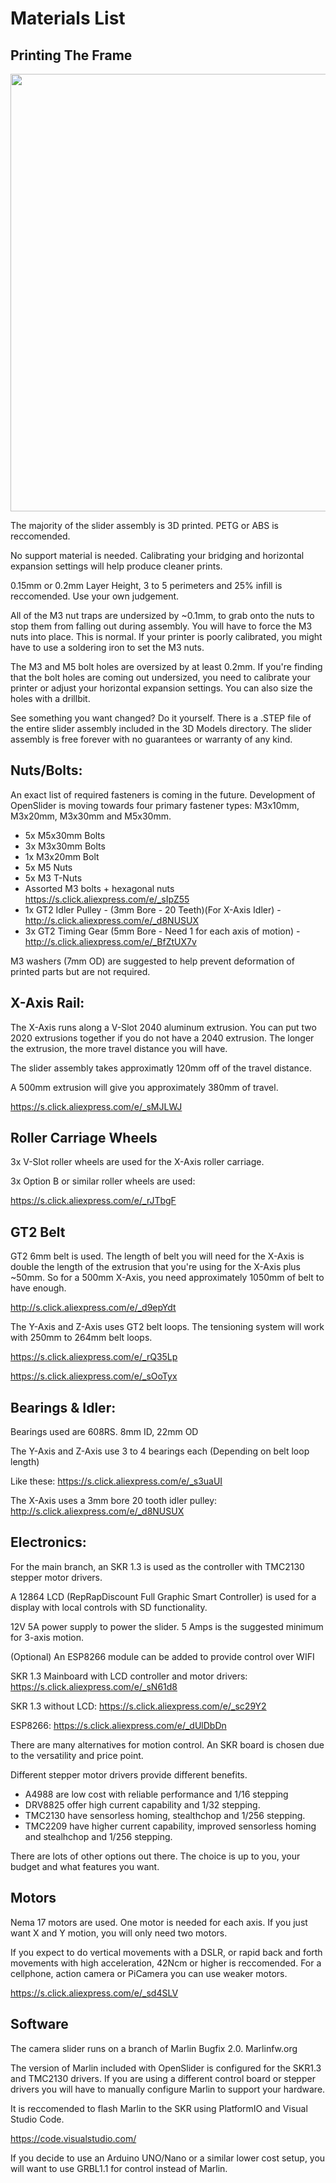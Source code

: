 # Materials List


## Printing The Frame
<img src="https://user-images.githubusercontent.com/45019189/82775396-f59a6d00-9e1d-11ea-9ca9-89be5ede4bb7.jpg" width="700">

The majority of the slider assembly is 3D printed. PETG or ABS is reccomended.

No support material is needed. Calibrating your bridging and horizontal expansion settings will help produce cleaner prints.

0.15mm or 0.2mm Layer Height, 3 to 5 perimeters and 25% infill is reccomended. Use your own judgement.

All of the M3 nut traps are undersized by ~0.1mm, to grab onto the nuts to stop them from falling out during assembly.
You will have to force the M3 nuts into place. This is normal. 
If your printer is poorly calibrated, you might have to use a soldering iron to set the M3 nuts.


The M3 and M5 bolt holes are oversized by at least 0.2mm.
If you're finding that the bolt holes are coming out undersized, you need to calibrate your printer or adjust your horizontal expansion settings. You can also size the holes with a drillbit.

See something you want changed? Do it yourself.
There is a .STEP file of the entire slider assembly included in the 3D Models directory.
The slider assembly is free forever with no guarantees or warranty of any kind.


## Nuts/Bolts:

An exact list of required fasteners is coming in the future.
Development of OpenSlider is moving towards four primary fastener types: M3x10mm, M3x20mm, M3x30mm and M5x30mm.


* 5x M5x30mm Bolts
* 3x M3x30mm Bolts
* 1x M3x20mm Bolt
* 5x M5 Nuts
* 5x M3 T-Nuts
* Assorted M3 bolts + hexagonal nuts https://s.click.aliexpress.com/e/_sIpZ55
* 1x GT2 Idler Pulley - (3mm Bore - 20 Teeth)(For X-Axis Idler) - http://s.click.aliexpress.com/e/_d8NUSUX
* 3x GT2 Timing Gear (5mm Bore - Need 1 for each axis of motion) - http://s.click.aliexpress.com/e/_BfZtUX7v

M3 washers (7mm OD) are suggested to help prevent deformation of printed parts but are not required.




## X-Axis Rail:

The X-Axis runs along a V-Slot 2040 aluminum extrusion. You can put two 2020 extrusions together if you do not have a 2040 extrusion.
The longer the extrusion, the more travel distance you will have.

The slider assembly takes approximatly 120mm off of the travel distance.

A 500mm extrusion will give you approximately 380mm of travel.

https://s.click.aliexpress.com/e/_sMJLWJ


## Roller Carriage Wheels

3x V-Slot roller wheels are used for the X-Axis roller carriage.

3x Option B or similar roller wheels are used:

https://s.click.aliexpress.com/e/_rJTbgF


## GT2 Belt

GT2 6mm belt is used.
The length of belt you will need for the X-Axis is double the length of the extrusion that you're using for the X-Axis plus ~50mm.
So for a 500mm X-Axis, you need approximately 1050mm of belt to have enough.

http://s.click.aliexpress.com/e/_d9epYdt

The Y-Axis and Z-Axis uses GT2 belt loops.
The tensioning system will work with 250mm to 264mm belt loops.

https://s.click.aliexpress.com/e/_rQ35Lp

https://s.click.aliexpress.com/e/_sOoTyx



## Bearings & Idler:

Bearings used are 608RS. 8mm ID, 22mm OD

The Y-Axis and Z-Axis use 3 to 4 bearings each (Depending on belt loop length)

Like these: https://s.click.aliexpress.com/e/_s3uaUI

The X-Axis uses a 3mm bore 20 tooth idler pulley: http://s.click.aliexpress.com/e/_d8NUSUX



## Electronics:

For the main branch, an SKR 1.3 is used as the controller with TMC2130 stepper motor drivers.

A 12864 LCD (RepRapDiscount Full Graphic Smart Controller) is used for a display with local controls with SD functionality.

12V 5A power supply to power the slider. 5 Amps is the suggested minimum for 3-axis motion.

(Optional) An ESP8266 module can be added to provide control over WIFI

SKR 1.3 Mainboard with LCD controller and motor drivers: https://s.click.aliexpress.com/e/_sN61d8

SKR 1.3 without LCD: https://s.click.aliexpress.com/e/_sc29Y2

ESP8266: https://s.click.aliexpress.com/e/_dUlDbDn



There are many alternatives for motion control. An SKR board is chosen due to the versatility and price point.

Different stepper motor drivers provide different benefits. 

* A4988 are low cost with reliable performance and 1/16 stepping
* DRV8825 offer high current capability and 1/32 stepping. 
* TMC2130 have sensorless homing, stealthchop and 1/256 stepping. 
* TMC2209 have higher current capability, improved sensorless homing and stealhchop and 1/256 stepping. 

There are lots of other options out there. The choice is up to you, your budget and what features you want.


## Motors

Nema 17 motors are used. One motor is needed for each axis. If you just want X and Y motion, you will only need two motors.

If you expect to do vertical movements with a DSLR, or rapid back and forth movements with high acceleration, 42Ncm or higher is reccomended. For a cellphone, action camera or PiCamera you can use weaker motors.

https://s.click.aliexpress.com/e/_sd4SLV


## Software

The camera slider runs on a branch of Marlin Bugfix 2.0. Marlinfw.org

The version of Marlin included with OpenSlider is configured for the SKR1.3 and TMC2130 drivers. If you are using a different control board or stepper drivers you will have to manually configure Marlin to support your hardware.

It is reccomended to flash Marlin to the SKR using PlatformIO and Visual Studio Code.

https://code.visualstudio.com/


If you decide to use an Arduino UNO/Nano or a similar lower cost setup, you will want to use GRBL1.1 for control instead of Marlin.
